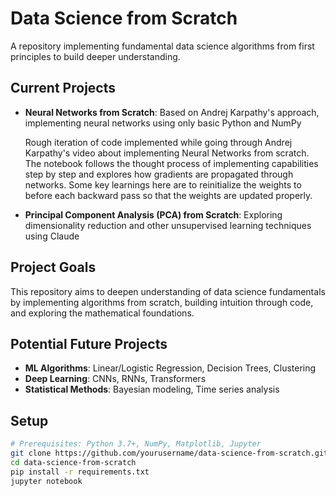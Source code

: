 # Data Science from Scratch 

A repository implementing fundamental data science algorithms from first principles to build deeper understanding. 

## Current Projects

- **Neural Networks from Scratch**: Based on Andrej Karpathy's approach, implementing neural networks using only basic Python and NumPy
  
    Rough iteration of code implemented while going through Andrej Karpathy's video about implementing Neural Networks from scratch. The notebook follows the thought process of implementing capabilities step by step and explores how gradients are propagated through networks. Some key learnings here are to reinitialize the weights to  before each backward pass so that the weights are updated properly.

  
- **Principal Component Analysis (PCA) from Scratch**: Exploring dimensionality reduction and other unsupervised learning techniques using Claude 

## Project Goals

This repository aims to deepen understanding of data science fundamentals by implementing algorithms from scratch, building intuition through code, and exploring the mathematical foundations.

## Potential Future Projects

- **ML Algorithms**: Linear/Logistic Regression, Decision Trees, Clustering
- **Deep Learning**: CNNs, RNNs, Transformers
- **Statistical Methods**: Bayesian modeling, Time series analysis 

## Setup

```bash
# Prerequisites: Python 3.7+, NumPy, Matplotlib, Jupyter
git clone https://github.com/yourusername/data-science-from-scratch.git
cd data-science-from-scratch
pip install -r requirements.txt
jupyter notebook

